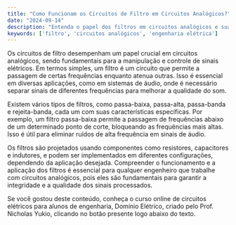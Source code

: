 ```yaml
---
title: "Como Funcionam os Circuitos de Filtro em Circuitos Analógicos?"
date: "2024-09-14"
description: "Entenda o papel dos filtros em circuitos analógicos e sua importância na engenharia elétrica."
keywords: ['filtro', 'circuitos analógicos', 'engenharia elétrica']
---
```


Os circuitos de filtro desempenham um papel crucial em circuitos analógicos, sendo fundamentais para a manipulação e controle de sinais elétricos. Em termos simples, um filtro é um circuito que permite a passagem de certas frequências enquanto atenua outras. Isso é essencial em diversas aplicações, como em sistemas de áudio, onde é necessário separar sinais de diferentes frequências para melhorar a qualidade do som.

Existem vários tipos de filtros, como passa-baixa, passa-alta, passa-banda e rejeita-banda, cada um com suas características específicas. Por exemplo, um filtro passa-baixa permite a passagem de frequências abaixo de um determinado ponto de corte, bloqueando as frequências mais altas. Isso é útil para eliminar ruídos de alta frequência em sinais de áudio.

Os filtros são projetados usando componentes como resistores, capacitores e indutores, e podem ser implementados em diferentes configurações, dependendo da aplicação desejada. Compreender o funcionamento e a aplicação dos filtros é essencial para qualquer engenheiro que trabalhe com circuitos analógicos, pois eles são fundamentais para garantir a integridade e a qualidade dos sinais processados.

Se você gostou deste conteúdo, conheça o curso online de circuitos elétricos para alunos de engenharia, Domínio Elétrico, criado pelo Prof. Nicholas Yukio, clicando no botão presente logo abaixo do texto.